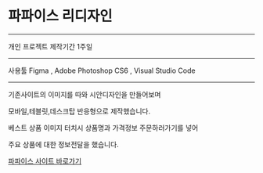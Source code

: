 # 파파이스 리디자인

*******

개인 프로젝트 제작기간 1주일

******

사용툴 Figma , Adobe Photoshop CS6 , Visual Studio Code

*******

기존사이트의 이미지를 따와 시안디자인을 만들어보며

모바일,테블릿,데스크탑 반응형으로 제작했습니다.

베스트 상품 이미지 터치시 상품명과 가격정보 주문하러가기를 넣어 

주요 상품에 대한 정보전달을 했습니다.


[파파이스 사이트 바로가기](https://sook-young.github.io/popeyes/)
